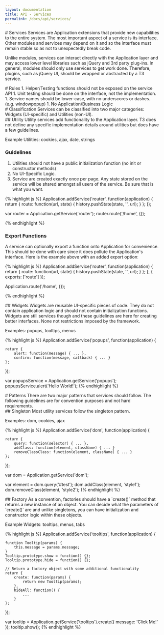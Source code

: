 ```yaml
---
layout: documentation
title: API - Services
permalink: /docs/api/services/
---
```


<div class="anchor" id="Services"></div>
# Services
Services are Application extensions that provide new capabilities to the entire system.
The most important aspect of a service is its interface. Other modules and services
may depend on it and so the interface must remain stable so as not to unexpectedly break code.

Unlike modules, services can interact directly with the Application layer and may access
lower level libraries such as jQuery and 3rd party plug-ins. In general, modules
should only use services to get work done. Therefore, plugins, such as jQuery UI, should be wrapped
or abstracted by a T3 service.

<div class="anchor" id="Rules"></div>
# Rules
1. Helper/Testing functions should not be exposed on the service API
1. Unit testing should be done on the interface, not the implementation.
1. Service names should be lower-case, with no underscores or dashes. (e.g. windowpopup)
1. No Application/Business Logic

<div class="anchor" id="Classification"></div>
# Classification
Services can be classified into two major categories: Widgets (UI-specific) and Utilities (non-UI).

<div class="anchor" id="Utility"></div>
## Utility
Utility services add functionality to the Application layer. T3 does not define
any specific implementation details around utilities but does have a few guidelines.

Example Utilities: cookies, ajax, date, strings

### Guidelines
1. Utilities should not have a public initialization function (no init or constructor methods)
1. No UI-Specific Logic.
1. Service are created exactly once per page. Any state stored on the service will be shared amongst
all users of the service. Be sure that is what you want.


{% highlight js %}
Application.addService('router', function(application) {
    return {
        route: function(url, state) {
            history.pushState(state, '', url);
        }
    };
});

var router = Application.getService('router');
router.route('/home', {});

{% endhighlight %}

### Export Functions
A service can optionally export a function onto Application for convenience. This should be
done with care since it does pollute the Application's interface. Here is the example above
with an added export option:

{% highlight js %}
Application.addService('router', function(application) {
    return {
        route: function(url, state) {
            history.pushState(state, '', url);
        }
    };
}, {
    exports: ['route']
});

Application.route('/home', {});

{% endhighlight %}

<div class="anchor" id="Widget"></div>
## Widgets
Widgets are reusable UI-specific pieces of code. They do not contain application logic
and should not contain initialization functions. Widgets are still services though and
these guidelines are here for creating better interfaces. None not restrictions imposed by the framework.

Examples: popups, tooltips, menus

{% highlight js %}
Application.addService('popups', function(application) {

    return {
        alert: function(message) { ... },
        confirm: function(message, callback) { ... }
    };

});

var popupsService = Application.getService('popups');
popupsService.alert('Hello World!');
{% endhighlight %}

<div class="anchor" id="Patterns"></div>
# Patterns
There are two major patterns that services should follow. The following guidelines are for convention
purposes and not hard requirements.

<div class="anchor" id="Singleton"></div>
## Singleton
Most utility services follow the singleton pattern.

Examples: dom, cookies, ajax

{% highlight js %}
Application.addService('dom', function(application) {

    return {
        query: function(selector) { ... },
        addClass: function(element, className) { ... }
        removeClassClass: function(element, className) { ... }
    };

});

var dom = Application.getService('dom');

var element = dom.query('#test');
dom.addClass(element, 'style1');
dom.removeClass(element, 'style2');
{% endhighlight %}

<div class="anchor" id="Factory"></div>
## Factory
As a convention, factories should have a `create()` method that returns a new instance of an object.
You can decide what the parameters of `create()` are and unlike singletons, you can have initialization
and constructor logic within these objects.

Example Widgets: tooltips, menus, tabs

{% highlight js %}
Application.addService('tooltips', function(application) {

    function Tooltip(params) {
        this.message = params.message;
    }
    Tooltip.prototype.show = function() {};
    Tooltip.prototype.hide = function() {};

    // Return a factory object with some additional functionality
    return {
        create: function(params) {
            return new Tooltip(params);
        },
        hideAll: function() {
            ...
        }
    };

});

var tooltip = Application.getService('tooltips').create({
    message: 'Click Me!'
});
tooltip.show();
{% endhighlight %}

